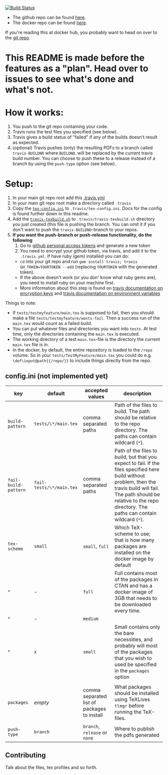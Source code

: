 [![Build Status](https://travis-ci.org/Strauman/travis-latexbuild.svg?branch=master)](https://travis-ci.org/Strauman/travis-latexbuild)

-   The github repo can be found [here](https://github.com/Strauman/travis-latexbuild/).
-   The docker repo can be found [here](https://hub.docker.com/r/strauman/travis-latexbuild/).

If you're reading this at docker hub, you probably want to head on over to the [git repo](https://github.com/Strauman/travis-latexbuild/).

# This README is made before the features as a "plan". Head over to issues to see what's done and what's not.

# How it works:

1.  You push to the git repo containing your code.
2.  Travis runs the test files you specified (see below).
3.  Travis gives a build status of "failed" if any of the builds doesn't result as expected.
4.  (optional) Travis pushes (only) the resulting PDFs to a branch called `travis-BUILDNO` where `BUILDNO`. will be replaced by the current travis build number.
    You can choose to push these to a release instead of a branch by using the `push-type` option (see below).

# Setup:

1.  In your main git repo root add this [.travis.yml](https://github.com/Strauman/travis-latexbuild/blob/master/.travis.yml)
2.  In your main git repo root make a directory called `.travis`
3.  Copy the [`tex-config.ini`](https://github.com/Strauman/travis-latexbuild/blob/master/tex-config.ini) to `.travis/tex-config.ini`.
    Docs for the config is found further down in this readme.
4.  Add the [`travis-texbuild.sh`](https://github.com/Strauman/travis-latexbuild/blob/master/travis-texbuild.sh) to `.travis/travis-texbuild.sh` directory you just created (this file is pushing the branch. You can omit it if you don't want to push the `travis-BUILDNO`-branch to your repos.
5.  **If you want the push-branch or push-release functionality, do the following**
    1.  Go to  [github personal access tokens](https://github.com/settings/tokens) and generate a new token
    2.  You need to encrypt your github token, via travis, and add it to the `.travis.yml`. If have ruby (gem) installed you can do:
    -   `cd` into your git repo and run `gem install travis; travis GH_TOKEN=YOURTOKEN --add` (replacing `YOURTOKEN` with the generated token).
    -   If the above doesn't work (or you don' know what ruby gems are), you need to install ruby on your machine first.
    -   More information about this step is found on [travis documentation on encryption keys](https://docs.travis-ci.com/user/encryption-keys) and [travis documentation on environment variables](https://docs.travis-ci.com/user/environment-variables/#defining-encrypted-variables-in-travisyml)

Things to note:

<!-- -   The [git repo][gitrepo] contains the setup example: consisting of `.travis.yml`, `.travis/push.sh` and `/tests`. -->

-   If `tests/testmyfeature/main.tex` is supposed to fail, then you should make a file `tests/testmyfeature/wants-fail`. Then a success run of the `main.tex` would count as a failed build.
-   You can put whatever files and directories you want into `tests`. At test time, only the directories containing the `main.tex` is executed.
-   The working directory of a test `main.tex`-file is the directory the current `main.tex` file is in.
-   In the docker, by default, the entire repository is loaded to the `/repo` volume. So in your `tests/TestMyFeature/main.tex` you could do e.g. `\def\input@path{{/repo/}}` to include things directly from the repo.

## config.ini (not implemented yet)

| key                  | default                  | accepted values                             | description                                                                                                                                                                                                                           |
| -------------------- | ------------------------ | ------------------------------------------- | ------------------------------------------------------------------------------------------------------------------------------------------------------------------------------------------------------------------------------------- |
| `build-pattern`      | `tests/\*/main.tex`      | comma separated paths                       | Path of the files to build. The path should be relative to the repo directory. The paths can contain wildcard (`*`).                                                                                                                  |
| `fail-build-pattern` | `fail-tests/\*/main.tex` | comma separated paths                       | Path of the files to build, but that you expect to fail. If the files specified here build without problem, then the travis build will fail. The path should be relative to the repo directory. The paths can contain wildcard (`*`). |
| `tex-scheme`         | `small`                  | `small`, `full`                             | Which TeX-scheme to use; that is how many packages are installed on the docker image by default                                                                                                                                       |
| ^                    | -                        | `full`                                      | Full contains most of the packages in CTAN and has a docker image of 3GB that needs to be downloaded every time.                                                                                                                      |
| ^                    | -                        | `medium`                                    |                                                                                                                                                                                                                                       |
| ^                    | `x`                      | `small`                                     | Small contains only the bare necessities, and probably will most of the packages that you wish to used be specified in the `packages` option                                                                                          |
|                      |                          |                                             |                                                                                                                                                                                                                                       |
| `packages`           | _empty_                  | comma separated list of packages to install | What packages should be installed using TeXLives `tlmgr` before running the TeX-files.                                                                                                                                                |
| `push-type`          | `branch`                 | `branch`, `release` or `none`               | Where to publish the pdfs generated                                                                                                                                                                                                   |

[gitrepo]: https://github.com/Strauman/travis-latexbuild

[docker]: https://hub.docker.com/r/strauman/travis-latexbuild/

## Contributing

Talk about the files, tex profiles and so forth.
